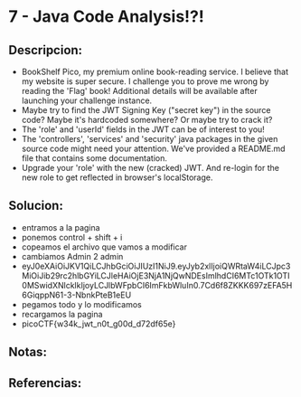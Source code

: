 # 7 - Java Code Analysis!?!

## Descripcion:
* BookShelf Pico, my premium online book-reading service.
I believe that my website is super secure. I challenge you to prove me wrong by reading the 'Flag' book!
Additional details will be available after launching your challenge instance.
* Maybe try to find the JWT Signing Key ("secret key") in the source code? Maybe it's hardcoded somewhere? Or maybe try to crack it?
* The 'role' and 'userId' fields in the JWT can be of interest to you!
* The 'controllers', 'services' and 'security' java packages in the given source code might need your attention. We've provided a README.md file that contains some documentation.
* Upgrade your 'role' with the new (cracked) JWT. And re-login for the new role to get reflected in browser's localStorage.

## Solucion:
* entramos a la pagina
* ponemos control + shift + i
* copeamos el archivo que vamos a modificar 
* cambiamos Admin 2 admin
* eyJ0eXAiOiJKV1QiLCJhbGciOiJIUzI1NiJ9.eyJyb2xlIjoiQWRtaW4iLCJpc3MiOiJib29rc2hlbGYiLCJleHAiOjE3NjA1NjQwNDEsImlhdCI6MTc1OTk1OTI0MSwidXNlcklkIjoyLCJlbWFpbCI6ImFkbWluIn0.7Cd6f8ZKKK697zEFA5H6GiqppN61-3-NbnkPteB1eEU
* pegamos todo y lo modificamos
* recargamos la pagina
* picoCTF{w34k_jwt_n0t_g00d_d72df65e}

## Notas:

## Referencias: